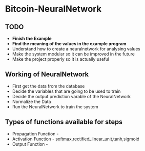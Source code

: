 # Bitcoin-NeuralNetwork

## TODO
* __Finish the Example__
* __Find the meaning of the values in the example program__
* Understand how to create a neuralnetwork for analysing values
* Make the system modular so it can be improved in the future
* Make the project properly so it is actually useful

## Working of NeuralNetwork
* First get the data from the database
* Decide the variables that are going to be used to train
* Decide the output prediction varable of the NeuralNetwork
* Normalize the Data
* Run the NeuralNetwork to train the system

## Types of functions available for steps
* Propagation Function -
* Activation Function - softmax,rectified_linear_unit,tanh,sigmoid
* Output Function -

